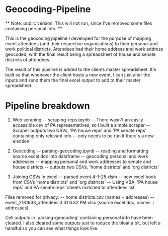 # Geocoding-Pipeline

** Note: public version. This will not run, since I've removed some files containing personal info. **

This is the geocoding pipeline I developed for the purpose of mapping event attendees (and their respective organizations) to their personal and work political districts. Attendees had their home address and work address geocoded, with the final result being a spreadsheet of house and senate districts of attendees.

The result of this pipeline is added to the clients master spreadsheet. It's built so that whenever the client hosts a new event, I can just alter the inputs and send them the final excel output to add to their master spreadsheet. 


# Pipeline breakdown

1) Web scraping
	-- scraping-reps.ipynb
	-- There wasn't an easily accessible csv of PA representatives, so I built a simple scraper
	-- Scraper outputs two CSVs, 'PA house reps' and 'PA senate reps' containing only relevant info
	-- only needs to be run if there's a new election

2) Geocoding
	-- parsing-geocoding.ipynb
	-- reading and formatting source excel doc into dataframe
	-- geocoding personal and work addresses
	-- mapping personal and work addresses to senate and house districts
	-- outputs two CSVs, 'home districts' and 'org districts'

3) Joining CSVs in excel
	-- parsed event 4-1-25.xlsm
	-- new excel book from CSVs 'home districts' and 'org districts'
	-- Using VBA, 'PA house reps' and PA senate reps' sheets matched to attendees list
	

Files removed for privacy:
	-- home districts.csv (names + addresses)
	-- event_2181933_attendees 3.31 6.32 PM.xlsx (source excel doc, names + addresses)

Cell outputs in 'parsing-geocoding' containing personal info have been cleared. I also cleared some outputs just to reduce the bloat a bit, but left a handful so you can see what things look like. 
